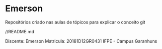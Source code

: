 # Emerson

Repositórios criado nas aulas de tópicos para explicar o conceito git

//README.md

Discente: Emerson
Matricula: 20181D12GR0431
IFPE - Campus Garanhuns
